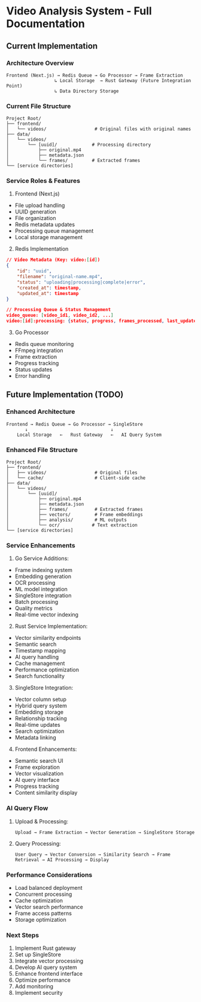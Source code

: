 # Video Analysis System - Full Documentation

## Current Implementation

### Architecture Overview
```
Frontend (Next.js) → Redis Queue → Go Processor → Frame Extraction
                  ↳ Local Storage  → Rust Gateway (Future Integration Point)
                  ↳ Data Directory Storage
```

### Current File Structure
```
Project Root/
├── frontend/
│   └── videos/                  # Original files with original names
├── data/
│   └── videos/
│       └── [uuid]/             # Processing directory
│           ├── original.mp4
│           ├── metadata.json
│           └── frames/         # Extracted frames
└── [service directories]
```

### Service Roles & Features

1. Frontend (Next.js)
- File upload handling
- UUID generation
- File organization
- Redis metadata updates
- Processing queue management
- Local storage management

2. Redis Implementation
```json
// Video Metadata (Key: video:[id])
{
    "id": "uuid",
    "filename": "original-name.mp4",
    "status": "uploading|processing|complete|error",
    "created_at": timestamp,
    "updated_at": timestamp
}

// Processing Queue & Status Management
video_queue: [video_id1, video_id2, ...]
video:[id]:processing: {status, progress, frames_processed, last_update}
```

3. Go Processor
- Redis queue monitoring
- FFmpeg integration
- Frame extraction
- Progress tracking
- Status updates
- Error handling

## Future Implementation (TODO)

### Enhanced Architecture
```
Frontend → Redis Queue → Go Processor → SingleStore
       ↓                               ↓
    Local Storage   ←   Rust Gateway   ←   AI Query System
```

### Enhanced File Structure
```
Project Root/
├── frontend/
│   ├── videos/                  # Original files
│   └── cache/                   # Client-side cache
├── data/
│   └── videos/
│       └── [uuid]/
│           ├── original.mp4
│           ├── metadata.json
│           ├── frames/          # Extracted frames
│           ├── vectors/         # Frame embeddings
│           ├── analysis/        # ML outputs
│           └── ocr/            # Text extraction
└── [service directories]
```

### Service Enhancements

1. Go Service Additions:
- Frame indexing system
- Embedding generation
- OCR processing
- ML model integration
- SingleStore integration
- Batch processing
- Quality metrics
- Real-time vector indexing

2. Rust Service Implementation:
- Vector similarity endpoints
- Semantic search
- Timestamp mapping
- AI query handling
- Cache management
- Performance optimization
- Search functionality

3. SingleStore Integration:
- Vector column setup
- Hybrid query system
- Embedding storage
- Relationship tracking
- Real-time updates
- Search optimization
- Metadata linking

4. Frontend Enhancements:
- Semantic search UI
- Frame exploration
- Vector visualization
- AI query interface
- Progress tracking
- Content similarity display

### AI Query Flow
1. Upload & Processing:
   ```
   Upload → Frame Extraction → Vector Generation → SingleStore Storage
   ```

2. Query Processing:
   ```
   User Query → Vector Conversion → Similarity Search → Frame Retrieval → AI Processing → Display
   ```

### Performance Considerations
- Load balanced deployment
- Concurrent processing
- Cache optimization
- Vector search performance
- Frame access patterns
- Storage optimization

### Next Steps
1. Implement Rust gateway
2. Set up SingleStore
3. Integrate vector processing
4. Develop AI query system
5. Enhance frontend interface
6. Optimize performance
7. Add monitoring
8. Implement security
